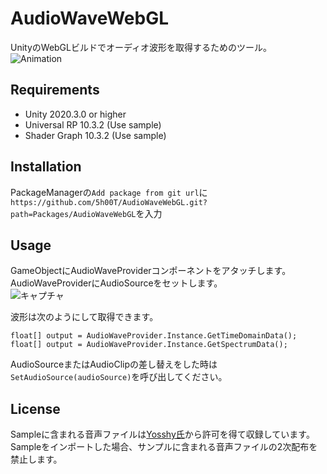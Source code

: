 # AudioWaveWebGL
UnityのWebGLビルドでオーディオ波形を取得するためのツール。  
![Animation](https://user-images.githubusercontent.com/25942568/192350896-50ebe114-95e0-4a09-a501-a3fab583bdae.gif)

## Requirements
- Unity 2020.3.0 or higher
- Universal RP 10.3.2 (Use sample)
- Shader Graph 10.3.2 (Use sample)

## Installation 
PackageManagerの`Add package from git url`に  
`https://github.com/5h00T/AudioWaveWebGL.git?path=Packages/AudioWaveWebGL`を入力

## Usage
GameObjectにAudioWaveProviderコンポーネントをアタッチします。  
AudioWaveProviderにAudioSourceをセットします。  
![キャプチャ](https://user-images.githubusercontent.com/25942568/192354517-958ece6d-bc75-46d9-9b26-ff1762197510.PNG)

波形は次のようにして取得できます。  
```
float[] output = AudioWaveProvider.Instance.GetTimeDomainData();
float[] output = AudioWaveProvider.Instance.GetSpectrumData();
```

AudioSourceまたはAudioClipの差し替えをした時は`SetAudioSource(audioSource)`を呼び出してください。

## License
Sampleに含まれる音声ファイルは[Yosshy氏](https://twitter.com/natadekokosuper)から許可を得て収録しています。
Sampleをインポートした場合、サンプルに含まれる音声ファイルの2次配布を禁止します。
